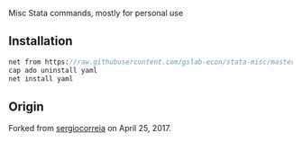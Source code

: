 Misc Stata commands, mostly for personal use

## Installation

```stata
net from https://raw.githubusercontent.com/gslab-econ/stata-misc/master/
cap ado uninstall yaml
net install yaml
```

## Origin 

Forked from [sergiocorreia](https://github.com/sergiocorreia/stata-misc/tree/75a8b251bec02ba590c862cc395c4b95077d8a95) on April 25, 2017.  